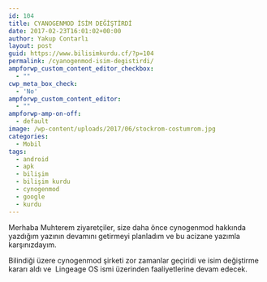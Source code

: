 ```yaml
---
id: 104
title: CYANOGENMOD İSİM DEĞİŞTİRDİ
date: 2017-02-23T16:01:02+00:00
author: Yakup Contarlı
layout: post
guid: https://www.bilisimkurdu.cf/?p=104
permalink: /cyanogenmod-isim-degistirdi/
ampforwp_custom_content_editor_checkbox:
  - ""
cwp_meta_box_check:
  - 'No'
ampforwp_custom_content_editor:
  - ""
ampforwp-amp-on-off:
  - default
image: /wp-content/uploads/2017/06/stockrom-costumrom.jpg
categories:
  - Mobil
tags:
  - android
  - apk
  - bilişim
  - bilişim kurdu
  - cynogenmod
  - google
  - kurdu
---
```

Merhaba Muhterem ziyaretçiler, size daha önce cynogenmod hakkında yazdığım yazının devamını getirmeyi planladım ve bu acizane yazımla karşınızdayım.

Bilindiği üzere cynogenmod şirketi zor zamanlar geçiridi ve isim değiştirme kararı aldı ve  Lingeage OS ismi üzerinden faaliyetlerine devam edecek.

&nbsp;